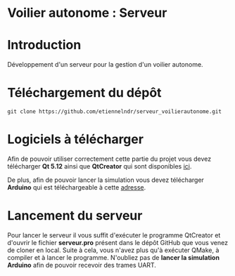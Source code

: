 Voilier autonome : Serveur
==========================

Introduction
============

Développement d'un serveur pour la gestion d'un voilier autonome.


Téléchargement du dépôt
=======================

```
git clone https://github.com/etiennelndr/serveur_voilierautonome.git
```

Logiciels à télécharger
=======================

Afin de pouvoir utiliser correctement cette partie du projet vous devez télécharger **Qt 5.12** ainsi que **QtCreator** 
qui sont disponibles [ici](https://www.qt.io/download).

De plus, afin de pouvoir lancer la simulation vous devez télécharger **Arduino** qui est téléchargeable à cette [adresse](https://www.arduino.cc/en/main/software).


Lancement du serveur
====================

Pour lancer le serveur il vous suffit d'exécuter le programme QtCreator et d'ouvrir le fichier **serveur.pro** présent dans
le dépôt GitHub que vous venez de cloner en local. Suite à cela, vous n'avez plus qu'à exécuter QMake, à compiler et à lancer
le programme. N'oubliez pas de **lancer la simulation Arduino** afin de pouvoir recevoir des trames UART.
